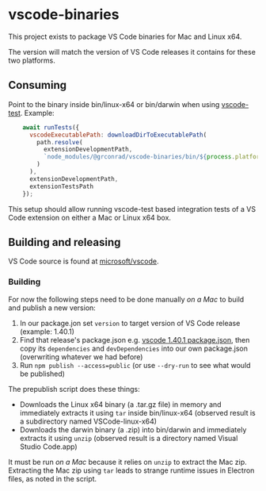 # vscode-binaries

This project exists to package VS Code binaries for Mac and Linux x64.

The version will match the version of VS Code releases it contains for these two platforms.

## Consuming

Point to the binary inside bin/linux-x64 or bin/darwin when using [vscode-test](https://github.com/microsoft/vscode-test).
Example:

```js
    await runTests({
      vscodeExecutablePath: downloadDirToExecutablePath(
        path.resolve(
          extensionDevelopmentPath,
          `node_modules/@grconrad/vscode-binaries/bin/${process.platform === "darwin" ? "darwin" : "linux-x64"}`
        )
      ),
      extensionDevelopmentPath,
      extensionTestsPath
    });
```

This setup should allow running vscode-test based integration tests of a VS Code extension on either a Mac or Linux x64 box.

## Building and releasing

VS Code source is found at [microsoft/vscode](https://github.com/microsoft/vscode).

### Building

For now the following steps need to be done manually *on a Mac* to build and publish a new version:

1. In our package.jon set `version` to target version of VS Code release (example: 1.40.1)
2. Find that release's package.json e.g. [vscode 1.40.1 package.json](https://github.com/microsoft/vscode/blob/1.40.1/package.json), then copy its `dependencies` and `devDependencies` into our own package.json (overwriting whatever we had before)
3. Run `npm publish --access=public` (or use `--dry-run` to see what would be published)

The prepublish script does these things:
  - Downloads the Linux x64 binary (a .tar.gz file) in memory and immediately extracts it using `tar` inside bin/linux-x64 (observed result is a subdirectory named VSCode-linux-x64)
  - Downloads the darwin binary (a .zip) into bin/darwin and immediately extracts it using `unzip` (observed result is a directory named Visual Studio Code.app)

It must be run *on a Mac* because it relies on `unzip` to extract the Mac zip. Extracting the Mac zip using `tar` leads to strange runtime issues in Electron files, as noted in the script.
